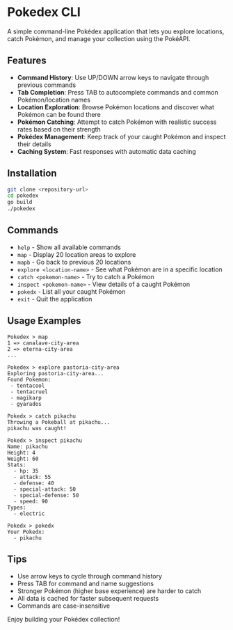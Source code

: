 # Pokedex CLI

A simple command-line Pokédex application that lets you explore locations, catch Pokémon, and manage your collection using the PokéAPI.

## Features

- **Command History**: Use UP/DOWN arrow keys to navigate through previous commands
- **Tab Completion**: Press TAB to autocomplete commands and common Pokémon/location names
- **Location Exploration**: Browse Pokémon locations and discover what Pokémon can be found there
- **Pokémon Catching**: Attempt to catch Pokémon with realistic success rates based on their strength
- **Pokédex Management**: Keep track of your caught Pokémon and inspect their details
- **Caching System**: Fast responses with automatic data caching

## Installation

```bash
git clone <repository-url>
cd pokedex
go build
./pokedex
```

## Commands

- `help` - Show all available commands
- `map` - Display 20 location areas to explore
- `mapb` - Go back to previous 20 locations
- `explore <location-name>` - See what Pokémon are in a specific location
- `catch <pokemon-name>` - Try to catch a Pokémon
- `inspect <pokemon-name>` - View details of a caught Pokémon
- `pokedx` - List all your caught Pokémon
- `exit` - Quit the application

## Usage Examples

```
Pokedex > map
1 => canalave-city-area
2 => eterna-city-area
...

Pokedex > explore pastoria-city-area
Exploring pastoria-city-area...
Found Pokemon:
 - tentacool
 - tentacruel
 - magikarp
 - gyarados

Pokedx > catch pikachu
Throwing a Pokeball at pikachu...
pikachu was caught!

Pokedx > inspect pikachu
Name: pikachu
Height: 4
Weight: 60
Stats:
  - hp: 35
  - attack: 55
  - defense: 40
  - special-attack: 50
  - special-defense: 50
  - speed: 90
Types:
  - electric

Pokedx > pokedx
Your Pokedx:
  - pikachu
```

## Tips

- Use arrow keys to cycle through command history
- Press TAB for command and name suggestions
- Stronger Pokémon (higher base experience) are harder to catch
- All data is cached for faster subsequent requests
- Commands are case-insensitive

Enjoy building your Pokédex collection!
